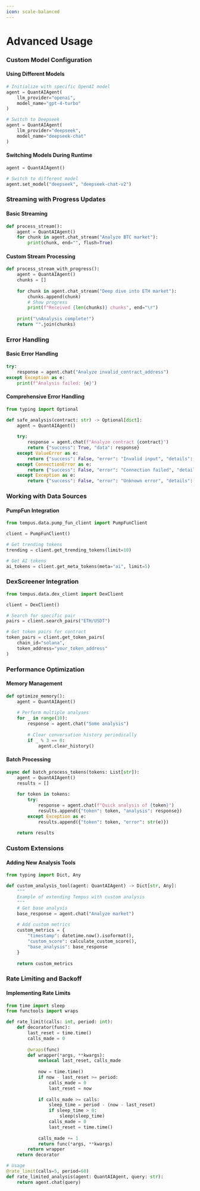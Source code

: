```yaml
---
icon: scale-balanced
---
```


# Advanced Usage

### Custom Model Configuration

#### Using Different Models

```python
# Initialize with specific OpenAI model
agent = QuantAIAgent(
    llm_provider="openai",
    model_name="gpt-4-turbo"
)

# Switch to Deepseek
agent = QuantAIAgent(
    llm_provider="deepseek",
    model_name="deepseek-chat"
)
```

#### Switching Models During Runtime

```python
agent = QuantAIAgent()

# Switch to different model
agent.set_model("deepseek", "deepseek-chat-v2")
```

### Streaming with Progress Updates

#### Basic Streaming

```python
def process_stream():
    agent = QuantAIAgent()
    for chunk in agent.chat_stream("Analyze BTC market"):
        print(chunk, end="", flush=True)
```

#### Custom Stream Processing

```python
def process_stream_with_progress():
    agent = QuantAIAgent()
    chunks = []
    
    for chunk in agent.chat_stream("Deep dive into ETH market"):
        chunks.append(chunk)
        # Show progress
        print(f"Received {len(chunks)} chunks", end="\r")
        
    print("\nAnalysis complete!")
    return "".join(chunks)
```

### Error Handling

#### Basic Error Handling

```python
try:
    response = agent.chat("Analyze invalid_contract_address")
except Exception as e:
    print(f"Analysis failed: {e}")
```

#### Comprehensive Error Handling

```python
from typing import Optional

def safe_analysis(contract: str) -> Optional[dict]:
    agent = QuantAIAgent()
    
    try:
        response = agent.chat(f"Analyze contract {contract}")
        return {"success": True, "data": response}
    except ValueError as e:
        return {"success": False, "error": "Invalid input", "details": str(e)}
    except ConnectionError as e:
        return {"success": False, "error": "Connection failed", "details": str(e)}
    except Exception as e:
        return {"success": False, "error": "Unknown error", "details": str(e)}
```

### Working with Data Sources

#### PumpFun Integration

```python
from tempus.data.pump_fun_client import PumpFunClient

client = PumpFunClient()

# Get trending tokens
trending = client.get_trending_tokens(limit=10)

# Get AI tokens
ai_tokens = client.get_meta_tokens(meta="ai", limit=5)
```

### DexScreener Integration

```python
from tempus.data.dex_client import DexClient

client = DexClient()

# Search for specific pair
pairs = client.search_pairs("ETH/USDT")

# Get token pairs for contract
token_pairs = client.get_token_pairs(
    chain_id="solana",
    token_address="your_token_address"
)
```

### Performance Optimization

#### Memory Management

```python
def optimize_memory():
    agent = QuantAIAgent()
    
    # Perform multiple analyses
    for _ in range(10):
        response = agent.chat("Some analysis")
        
        # Clear conversation history periodically
        if _ % 3 == 0:
            agent.clear_history()
```

#### Batch Processing

```python
async def batch_process_tokens(tokens: List[str]):
    agent = QuantAIAgent()
    results = []
    
    for token in tokens:
        try:
            response = agent.chat(f"Quick analysis of {token}")
            results.append({"token": token, "analysis": response})
        except Exception as e:
            results.append({"token": token, "error": str(e)})
            
    return results
```

### Custom Extensions

#### Adding New Analysis Tools

```python
from typing import Dict, Any

def custom_analysis_tool(agent: QuantAIAgent) -> Dict[str, Any]:
    """
    Example of extending Tempus with custom analysis
    """
    # Get base analysis
    base_response = agent.chat("Analyze market")
    
    # Add custom metrics
    custom_metrics = {
        "timestamp": datetime.now().isoformat(),
        "custom_score": calculate_custom_score(),
        "base_analysis": base_response
    }
    
    return custom_metrics
```

### Rate Limiting and Backoff

#### Implementing Rate Limits

```python
from time import sleep
from functools import wraps

def rate_limit(calls: int, period: int):
    def decorator(func):
        last_reset = time.time()
        calls_made = 0
        
        @wraps(func)
        def wrapper(*args, **kwargs):
            nonlocal last_reset, calls_made
            
            now = time.time()
            if now - last_reset >= period:
                calls_made = 0
                last_reset = now
                
            if calls_made >= calls:
                sleep_time = period - (now - last_reset)
                if sleep_time > 0:
                    sleep(sleep_time)
                calls_made = 0
                last_reset = time.time()
                
            calls_made += 1
            return func(*args, **kwargs)
        return wrapper
    return decorator

# Usage
@rate_limit(calls=5, period=60)
def rate_limited_analysis(agent: QuantAIAgent, query: str):
    return agent.chat(query)
```
